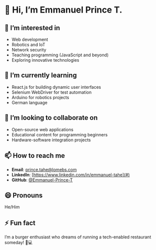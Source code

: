 # 👋 Hi, I’m Emmanuel Prince T.

## 👀 I’m interested in  
- Web development  
- Robotics and IoT  
- Network security  
- Teaching programming (JavaScript and beyond)  
- Exploring innovative technologies  

## 🌱 I’m currently learning  
- React.js for building dynamic user interfaces  
- Selenium WebDriver for test automation  
- Arduino for robotics projects  
- German language  

## 💞️ I’m looking to collaborate on  
- Open-source web applications  
- Educational content for programming beginners  
- Hardware-software integration projects  

## 📫 How to reach me  
- **Email**: prince.tahe@lomebs.com  
- **LinkedIn**: [https://www.linkedin.com/in/emmanuel-tahe](#)  
- **GitHub**: [@Emmanuel-Prince-T](https://github.com/Emmanuel-Prince-T)  

## 😄 Pronouns  
He/Him  

## ⚡ Fun fact  
I’m a burger enthusiast who dreams of running a tech-enabled restaurant someday! 🍔💻  

<!---
Emmanuel-Prince-T/Emmanuel-Prince-T is a ✨ special ✨ repository because its `README.md` (this file) appears on your GitHub profile.
You can click the Preview link to take a look at your changes.
--->
